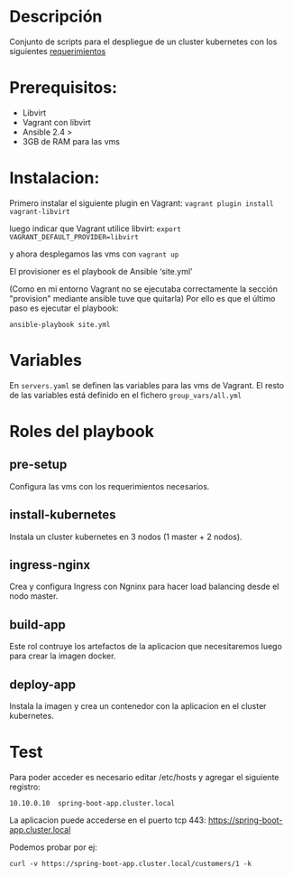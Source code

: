 # Descripción
Conjunto de scripts para el despliegue de un cluster kubernetes con los siguientes [requerimientos](REQUERIMIENTOS.md)

# Prerequisitos:

- Libvirt
- Vagrant con libvirt
- Ansible 2.4 >
- 3GB de RAM para las vms

# Instalacion:

Primero instalar el siguiente plugin en Vagrant: `vagrant plugin install vagrant-libvirt` 

luego indicar que Vagrant utilice libvirt: 
`export VAGRANT_DEFAULT_PROVIDER=libvirt`

y ahora desplegamos las vms con `vagrant up`

El provisioner es el playbook de Ansible ‘site.yml’

(Como en mi entorno Vagrant no se ejecutaba correctamente la sección "provision" mediante ansible tuve que quitarla)
Por ello es que el último paso es ejecutar el playbook:


    ansible-playbook site.yml

# Variables
En `servers.yaml` se definen las variables para las vms de Vagrant.
El resto de las variables está definido en el fichero `group_vars/all.yml`


# Roles del playbook
## pre-setup
Configura las vms con los requerimientos necesarios.

## install-kubernetes
Instala un cluster kubernetes en 3 nodos (1 master + 2 nodos).

## ingress-nginx
Crea y configura Ingress con Ngninx para hacer load balancing desde el nodo master. 

## build-app
Este rol contruye los artefactos de la aplicacion que necesitaremos luego para crear la imagen docker.

## deploy-app
Instala la imagen y crea un contenedor con la aplicacion en el cluster kubernetes.

# Test
Para poder acceder es necesario editar /etc/hosts y agregar el siguiente registro:

```
10.10.0.10  spring-boot-app.cluster.local
```


La aplicacion puede accederse en el puerto tcp 443: https://spring-boot-app.cluster.local

Podemos probar por ej: 
```
curl -v https://spring-boot-app.cluster.local/customers/1 -k
```
